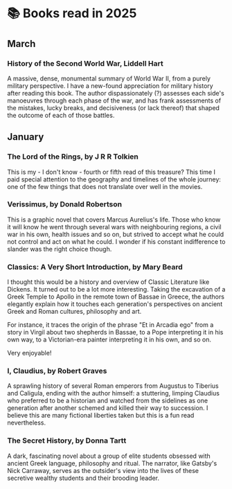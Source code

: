 # 📚 Books read in 2025

## March

### History of the Second World War, Liddell Hart

A massive, dense, monumental summary of World War II, from a purely military
perspective. I have a new-found appreciation for military history after reading
this book. The author dispassionately (?) assesses each side's manoeuvres
through each phase of the war, and has frank assessments of the mistakes, lucky
breaks, and decisiveness (or lack thereof) that shaped the outcome of each of
those battles.

## January

### The Lord of the Rings, by J R R Tolkien

This is my - I don't know - fourth or fifth read of this treasure? This time I
paid special attention to the geography and timelines of the whole journey: one
of the few things that does not translate over well in the movies.

### Verissimus, by Donald Robertson

This is a graphic novel that covers Marcus Aurelius's life. Those who know it
will know he went through several wars with neighbouring regions, a civil war
in his own, health issues and so on, but strived to accept what he could not
control and act on what he could. I wonder if his constant indifference to
slander was the right choice though.

### Classics: A Very Short Introduction, by Mary Beard

I thought this would be a history and overview of Classic Literature like
Dickens. It turned out to be a lot more interesting. Taking the excavation of a
Greek Temple to Apollo in the remote town of Bassae in Greece, the authors
elegantly explain how it touches each generation's perspectives on ancient
Greek and Roman cultures, philosophy and art.

For instance, it traces the origin of the phrase "Et in Arcadia ego" from a
story in Virgil about two shepherds in Bassae, to a Pope interpreting it in his
own way, to a Victorian-era painter interpreting it in his own, and so on.

Very enjoyable!

### I, Claudius, by Robert Graves

A sprawling history of several Roman emperors from Augustus to Tiberius and
Caligula, ending with the author himself: a stuttering, limping Claudius who
preferred to be a historian and watched from the sidelines as one generation
after another schemed and killed their way to succession. I believe this are
many fictional liberties taken but this is a fun read nevertheless.

### The Secret History, by Donna Tartt

A dark, fascinating novel about a group of elite students obsessed with ancient
Greek language, philosophy and ritual.  The narrator, like Gatsby's Nick
Carraway, serves as the outsider's view into the lives of these secretive
wealthy students and their brooding leader.


